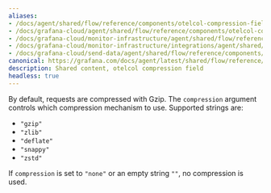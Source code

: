 ```yaml
---
aliases:
- /docs/agent/shared/flow/reference/components/otelcol-compression-field/
- /docs/grafana-cloud/agent/shared/flow/reference/components/otelcol-compression-field/
- /docs/grafana-cloud/monitor-infrastructure/agent/shared/flow/reference/components/otelcol-compression-field/
- /docs/grafana-cloud/monitor-infrastructure/integrations/agent/shared/flow/reference/components/otelcol-compression-field/
- /docs/grafana-cloud/send-data/agent/shared/flow/reference/components/otelcol-compression-field/
canonical: https://grafana.com/docs/agent/latest/shared/flow/reference/components/otelcol-compression-field/
description: Shared content, otelcol compression field
headless: true
---
```


By default, requests are compressed with Gzip. The `compression` argument controls which compression mechanism to use.
Supported strings are:

* `"gzip"`
* `"zlib"`
* `"deflate"`
* `"snappy"`
* `"zstd"`

If `compression` is set to `"none"` or an empty string `""`, no compression is used.
